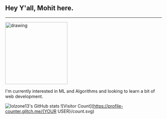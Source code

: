 ## Hey Y'all, Mohit here.
---
<img src="https://miro.medium.com/max/1000/0*08FXLCON4eRuhTz3" alt="drawing" width="200"/>

I'm currently interested in ML and Algorithms and looking to learn a bit of web development.

![lolzone13's GitHub stats](https://github-readme-stats.vercel.app/api?username=lolzone13&count_private=true&theme=radical&show_icons=true)
![Visitor Count](https://profile-counter.glitch.me/{YOUR USER}/count.svg)

